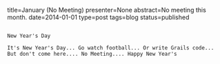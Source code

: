 title=January (No Meeting)
presenter=None
abstract=No meeting this month.
date=2014-01-01
type=post
tags=blog
status=published
~~~~~~

New Year's Day

It's New Year's Day... Go watch football... Or write Grails code... But don't come here.... No Meeting.... Happy New Year's
